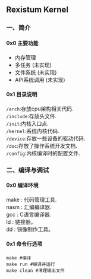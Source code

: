 ## Rexistum Kernel
### 一、简介
#### 0x0 主要功能
* 内存管理
* 多任务 (未实现)
* 文件系统 (未实现)
* API系统调用 (未实现)

#### 0x1 目录说明
```/arch```:存放cpu架构相关代码.<br>
```/include```:存放头文件.<br>
```/init```:内核入口点.<br>
```/kernel```:系统内核代码.<br>
```/device```:存放一些设备的驱动代码.<br>
```/doc```:存放了操作系统开发文档.<br>
```/config```:内核编译时的配置文件.

### 二、编译与调试
#### 0x0 编译环境
make : 代码管理工具.<br>
nasm : 汇编编译器.<br>
gcc : C语言编译器.<br>
ld : 链接器。<br>
dd : 镜像制作工具。

#### 0x1 命令行选项
```
make #编译
make run #编译并运行
make clean #清理输出文件
```
